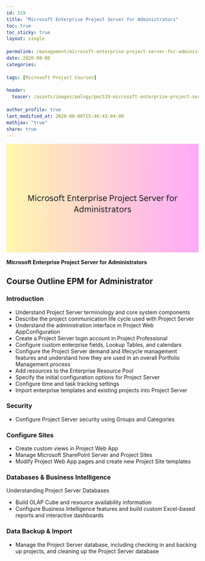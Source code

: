 ```yaml
---
id: 519    
title: "Microsoft Enterprise Project Server for Administrators"
toc: true
toc_sticky: true
layout: single

permalink: /management/microsoft-enterprise-project-server-for-administrators
date: 2020-08-08
categories:

tags: [Microsoft Project Courses]

header:
  teaser: /assets/images/pmlogy/pmc519-microsoft-enterprise-project-server-for-administrators.jpg

author_profile: true
last_modified_at: 2020-08-08T15:46:43-04:00
mathjax: "true"
share: true
---
```


![Microsoft Enterprise Project Server For Administrators](/assets/images/pmlogy/pmc519-microsoft-enterprise-project-server-for-administrators.jpg)

**Microsoft Enterprise Project Server for Administrators**

## Course Outline EPM for Administrator

### Introduction

*   Understand Project Server terminology and core system components
*   Describe the project communication life cycle used with Project Server
*   Understand the administration interface in Project Web AppConfiguration
*   Create a Project Server login account in Project Professional
*   Configure custom enterprise fields, Lookup Tables, and calendars
*   Configure the Project Server demand and lifecycle management features and understand how they are used in an overall Portfolio Management process
*   Add resources to the Enterprise Resource Pool
*   Specify the initial configuration options for Project Server
*   Configure time and task tracking settings
*   Import enterprise templates and existing projects into Project Server

### Security

*   Configure Project Server security using Groups and Categories

### Configure Sites

*   Create custom views in Project Web App
*   Manage Microsoft SharePoint Server and Project Sites
*   Modify Project Web App pages and create new Project Site templates

### Databases & Business Intelligence

Understanding Project Server Databases

*   Build OLAP Cube and resource availability information
*   Configure Business Intelligence features and build custom Excel-based reports and interactive dashboards

### Data Backup & Import

*   Manage the Project Server database, including checking in and backing up projects, and cleaning up the Project Server database